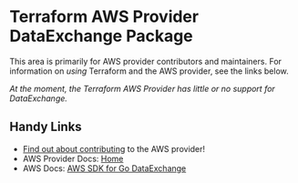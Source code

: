 # Terraform AWS Provider DataExchange Package
<!-- markdownlint-disable MD026 -->
This area is primarily for AWS provider contributors and maintainers. For information on _using_ Terraform and the AWS provider, see the links below.


_At the moment, the Terraform AWS Provider has little or no support for DataExchange._


## Handy Links
* [Find out about contributing](../../../docs/contributing) to the AWS provider!
* AWS Provider Docs: [Home](https://registry.terraform.io/providers/hashicorp/aws/latest/docs)
* AWS Docs: [AWS SDK for Go DataExchange](https://docs.aws.amazon.com/sdk-for-go/api/service/dataexchange/)
